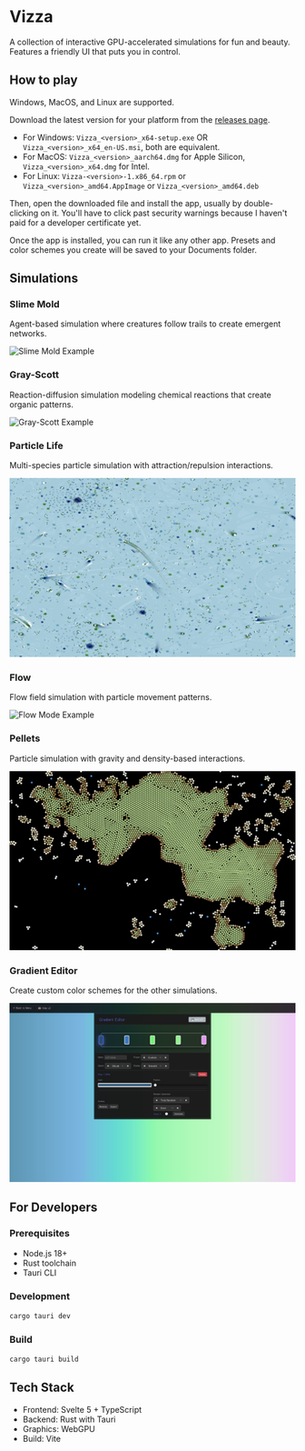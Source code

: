 # Vizza

A collection of interactive GPU-accelerated simulations for fun and beauty. Features a friendly UI that puts you in control.

## How to play

Windows, MacOS, and Linux are supported.

Download the latest version for your platform from the [releases page](https://github.com/Velfi/Vizza/releases).

- For Windows: `Vizza_<version>_x64-setup.exe` OR `Vizza_<version>_x64_en-US.msi`, both are equivalent.
- For MacOS: `Vizza_<version>_aarch64.dmg` for Apple Silicon, `Vizza_<version>_x64.dmg` for Intel.
- For Linux: `Vizza-<version>-1.x86_64.rpm` or `Vizza_<version>_amd64.AppImage` or `Vizza_<version>_amd64.deb`

Then, open the downloaded file and install the app, usually by double-clicking on it. You'll have to click past security warnings because I haven't paid for a developer certificate yet.

Once the app is installed, you can run it like any other app. Presets and color schemes you create will be saved to your Documents folder.

## Simulations

### Slime Mold

Agent-based simulation where creatures follow trails to create emergent networks.

![Slime Mold Example](example-slime-mold.png)

### Gray-Scott

Reaction-diffusion simulation modeling chemical reactions that create organic patterns.

![Gray-Scott Example](example-gray-scott.png)

### Particle Life

Multi-species particle simulation with attraction/repulsion interactions.

![Particle Life Example](example-particle-life.png)

### Flow

Flow field simulation with particle movement patterns.

![Flow Mode Example](example-flow-mode.png)

### Pellets

Particle simulation with gravity and density-based interactions.

![Pellets Example](example-pellets-mode.png)

### Gradient Editor

Create custom color schemes for the other simulations.

![Gradient Editor Example](example-gradient-editor.png)

## For Developers

### Prerequisites

- Node.js 18+
- Rust toolchain
- Tauri CLI

### Development

```bash
cargo tauri dev
```

### Build

```bash
cargo tauri build
```

## Tech Stack

- Frontend: Svelte 5 + TypeScript
- Backend: Rust with Tauri
- Graphics: WebGPU
- Build: Vite
